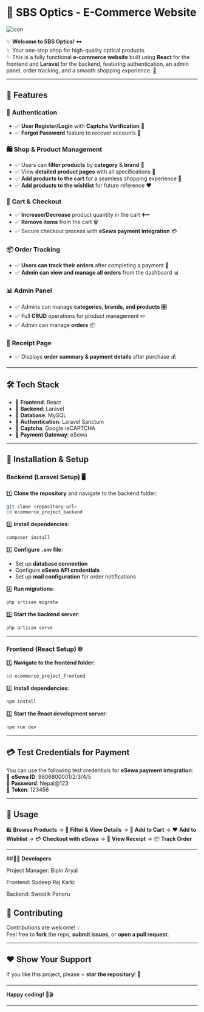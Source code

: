 
# 📢 **SBS Optics - E-Commerce Website**

![icon](https://github.com/user-attachments/assets/5a0d076a-465e-49d0-8894-0ebe59cded1f)

✨ **Welcome to SBS Optics!** 🕶️  
✨ Your one-stop shop for high-quality optical products.  
✨ This is a fully functional **e-commerce website** built using **React** for the frontend and **Laravel** for the backend, featuring authentication, an admin panel, order tracking, and a smooth shopping experience. 🚀  

---

## 🌟 **Features**  

### 🔐 **Authentication**  
- ✅ **User Register/Login** with **Captcha Verification** 🔑  
- ✅ **Forgot Password** feature to recover accounts 🔄  

### 🛍️ **Shop & Product Management**  
- ✅ Users can **filter products** by **category** & **brand** 🔎  
- ✅ View **detailed product pages** with all specifications 📝  
- ✅ **Add products to the cart** for a seamless shopping experience 🛒  
- ✅ **Add products to the wishlist** for future reference ❤️  

### 🛒 **Cart & Checkout**  
- ✅ **Increase/Decrease** product quantity in the cart ➕➖  
- ✅ **Remove items** from the cart 🗑️  
- ✅ Secure checkout process with **eSewa payment integration** 💳  

### 📦 **Order Tracking**  
- ✅ **Users can track their orders** after completing a payment 📍   
- ✅ **Admin can view and manage all orders** from the dashboard 📊  

### 📊 **Admin Panel**  
- ✅ Admins can manage **categories, brands, and products** 🎛️  
- ✅ Full **CRUD** operations for product management ✏️  
- ✅ Admin can manage **orders** 📦  

### 📜 **Receipt Page**  
- ✅ Displays **order summary & payment details** after purchase 💰  

---

## 🛠️ **Tech Stack**  
- 🔹 **Frontend**: React  
- 🔹 **Backend**: Laravel  
- 🔹 **Database**: MySQL  
- 🔹 **Authentication**: Laravel Sanctum  
- 🔹 **Captcha**: Google reCAPTCHA  
- 🔹 **Payment Gateway**: eSewa  

---

## 🔧 **Installation & Setup**  

### **Backend (Laravel Setup) 🖥️**  
1️⃣ **Clone the repository** and navigate to the backend folder:  
   ```bash
   git clone <repository-url>
   cd ecommerce_project_backend
   ```

2️⃣ **Install dependencies**:  
   ```bash
   composer install
   ```

3️⃣ **Configure `.env` file**:  
   - Set up **database connection**  
   - Configure **eSewa API credentials**  
   - Set up **mail configuration** for order notifications  

4️⃣ **Run migrations**:  
   ```bash
   php artisan migrate
   ```

5️⃣ **Start the backend server**:  
   ```bash
   php artisan serve
   ```

---

### **Frontend (React Setup) 🌐**  
1️⃣ **Navigate to the frontend folder**:  
   ```bash
   cd ecommerce_project_frontend
   ```

2️⃣ **Install dependencies**:  
   ```bash
   npm install
   ```

3️⃣ **Start the React development server**:  
   ```bash
   npm run dev
   ```

---

## 💳 **Test Credentials for Payment**  
You can use the following test credentials for **eSewa payment integration**:  
🔑 **eSewa ID**: 9806800001/2/3/4/5  
🔐 **Password**: Nepal@123  
🔑 **Token**: 123456  

---

## 🚀 **Usage**  
🛍️ **Browse Products** → 🔎 **Filter & View Details** → 🛒 **Add to Cart** → ❤️ **Add to Wishlist** → 💳 **Checkout with eSewa** → 📜 **View Receipt** → 📦 **Track Order**  

---

##👨‍💻 **Developers**

Project Manager: Bipin Aryal

Frontend: Sudeep Raj Karki

Backend: Swostik Paneru



## 🤝 **Contributing**  
Contributions are welcome! 💡  
Feel free to **fork** the repo, **submit issues**, or **open a pull request**.  

---

## ❤️ **Show Your Support**  
If you like this project, please ⭐ **star the repository**! 🌟  

---

**Happy coding!** 🚀🎬  

---
